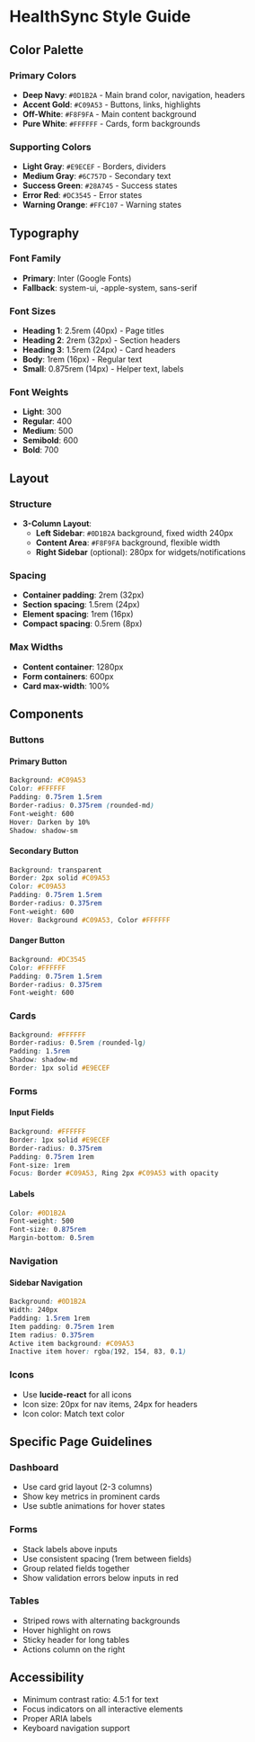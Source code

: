 # HealthSync Style Guide

## Color Palette

### Primary Colors
- **Deep Navy**: `#0D1B2A` - Main brand color, navigation, headers
- **Accent Gold**: `#C09A53` - Buttons, links, highlights
- **Off-White**: `#F8F9FA` - Main content background
- **Pure White**: `#FFFFFF` - Cards, form backgrounds

### Supporting Colors
- **Light Gray**: `#E9ECEF` - Borders, dividers
- **Medium Gray**: `#6C757D` - Secondary text
- **Success Green**: `#28A745` - Success states
- **Error Red**: `#DC3545` - Error states
- **Warning Orange**: `#FFC107` - Warning states

## Typography

### Font Family
- **Primary**: Inter (Google Fonts)
- **Fallback**: system-ui, -apple-system, sans-serif

### Font Sizes
- **Heading 1**: 2.5rem (40px) - Page titles
- **Heading 2**: 2rem (32px) - Section headers
- **Heading 3**: 1.5rem (24px) - Card headers
- **Body**: 1rem (16px) - Regular text
- **Small**: 0.875rem (14px) - Helper text, labels

### Font Weights
- **Light**: 300
- **Regular**: 400
- **Medium**: 500
- **Semibold**: 600
- **Bold**: 700

## Layout

### Structure
- **3-Column Layout**:
  - **Left Sidebar**: `#0D1B2A` background, fixed width 240px
  - **Content Area**: `#F8F9FA` background, flexible width
  - **Right Sidebar** (optional): 280px for widgets/notifications

### Spacing
- **Container padding**: 2rem (32px)
- **Section spacing**: 1.5rem (24px)
- **Element spacing**: 1rem (16px)
- **Compact spacing**: 0.5rem (8px)

### Max Widths
- **Content container**: 1280px
- **Form containers**: 600px
- **Card max-width**: 100%

## Components

### Buttons

#### Primary Button
```css
Background: #C09A53
Color: #FFFFFF
Padding: 0.75rem 1.5rem
Border-radius: 0.375rem (rounded-md)
Font-weight: 600
Hover: Darken by 10%
Shadow: shadow-sm
```

#### Secondary Button
```css
Background: transparent
Border: 2px solid #C09A53
Color: #C09A53
Padding: 0.75rem 1.5rem
Border-radius: 0.375rem
Font-weight: 600
Hover: Background #C09A53, Color #FFFFFF
```

#### Danger Button
```css
Background: #DC3545
Color: #FFFFFF
Padding: 0.75rem 1.5rem
Border-radius: 0.375rem
Font-weight: 600
```

### Cards
```css
Background: #FFFFFF
Border-radius: 0.5rem (rounded-lg)
Padding: 1.5rem
Shadow: shadow-md
Border: 1px solid #E9ECEF
```

### Forms

#### Input Fields
```css
Background: #FFFFFF
Border: 1px solid #E9ECEF
Border-radius: 0.375rem
Padding: 0.75rem 1rem
Font-size: 1rem
Focus: Border #C09A53, Ring 2px #C09A53 with opacity
```

#### Labels
```css
Color: #0D1B2A
Font-weight: 500
Font-size: 0.875rem
Margin-bottom: 0.5rem
```

### Navigation

#### Sidebar Navigation
```css
Background: #0D1B2A
Width: 240px
Padding: 1.5rem 1rem
Item padding: 0.75rem 1rem
Item radius: 0.375rem
Active item background: #C09A53
Inactive item hover: rgba(192, 154, 83, 0.1)
```

### Icons
- Use **lucide-react** for all icons
- Icon size: 20px for nav items, 24px for headers
- Icon color: Match text color

## Specific Page Guidelines

### Dashboard
- Use card grid layout (2-3 columns)
- Show key metrics in prominent cards
- Use subtle animations for hover states

### Forms
- Stack labels above inputs
- Use consistent spacing (1rem between fields)
- Group related fields together
- Show validation errors below inputs in red

### Tables
- Striped rows with alternating backgrounds
- Hover highlight on rows
- Sticky header for long tables
- Actions column on the right

## Accessibility
- Minimum contrast ratio: 4.5:1 for text
- Focus indicators on all interactive elements
- Proper ARIA labels
- Keyboard navigation support
